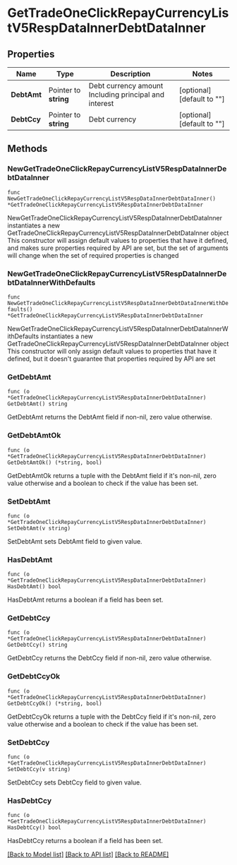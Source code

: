 # GetTradeOneClickRepayCurrencyListV5RespDataInnerDebtDataInner

## Properties

Name | Type | Description | Notes
------------ | ------------- | ------------- | -------------
**DebtAmt** | Pointer to **string** | Debt currency amount   Including principal and interest | [optional] [default to ""]
**DebtCcy** | Pointer to **string** | Debt currency | [optional] [default to ""]

## Methods

### NewGetTradeOneClickRepayCurrencyListV5RespDataInnerDebtDataInner

`func NewGetTradeOneClickRepayCurrencyListV5RespDataInnerDebtDataInner() *GetTradeOneClickRepayCurrencyListV5RespDataInnerDebtDataInner`

NewGetTradeOneClickRepayCurrencyListV5RespDataInnerDebtDataInner instantiates a new GetTradeOneClickRepayCurrencyListV5RespDataInnerDebtDataInner object
This constructor will assign default values to properties that have it defined,
and makes sure properties required by API are set, but the set of arguments
will change when the set of required properties is changed

### NewGetTradeOneClickRepayCurrencyListV5RespDataInnerDebtDataInnerWithDefaults

`func NewGetTradeOneClickRepayCurrencyListV5RespDataInnerDebtDataInnerWithDefaults() *GetTradeOneClickRepayCurrencyListV5RespDataInnerDebtDataInner`

NewGetTradeOneClickRepayCurrencyListV5RespDataInnerDebtDataInnerWithDefaults instantiates a new GetTradeOneClickRepayCurrencyListV5RespDataInnerDebtDataInner object
This constructor will only assign default values to properties that have it defined,
but it doesn't guarantee that properties required by API are set

### GetDebtAmt

`func (o *GetTradeOneClickRepayCurrencyListV5RespDataInnerDebtDataInner) GetDebtAmt() string`

GetDebtAmt returns the DebtAmt field if non-nil, zero value otherwise.

### GetDebtAmtOk

`func (o *GetTradeOneClickRepayCurrencyListV5RespDataInnerDebtDataInner) GetDebtAmtOk() (*string, bool)`

GetDebtAmtOk returns a tuple with the DebtAmt field if it's non-nil, zero value otherwise
and a boolean to check if the value has been set.

### SetDebtAmt

`func (o *GetTradeOneClickRepayCurrencyListV5RespDataInnerDebtDataInner) SetDebtAmt(v string)`

SetDebtAmt sets DebtAmt field to given value.

### HasDebtAmt

`func (o *GetTradeOneClickRepayCurrencyListV5RespDataInnerDebtDataInner) HasDebtAmt() bool`

HasDebtAmt returns a boolean if a field has been set.

### GetDebtCcy

`func (o *GetTradeOneClickRepayCurrencyListV5RespDataInnerDebtDataInner) GetDebtCcy() string`

GetDebtCcy returns the DebtCcy field if non-nil, zero value otherwise.

### GetDebtCcyOk

`func (o *GetTradeOneClickRepayCurrencyListV5RespDataInnerDebtDataInner) GetDebtCcyOk() (*string, bool)`

GetDebtCcyOk returns a tuple with the DebtCcy field if it's non-nil, zero value otherwise
and a boolean to check if the value has been set.

### SetDebtCcy

`func (o *GetTradeOneClickRepayCurrencyListV5RespDataInnerDebtDataInner) SetDebtCcy(v string)`

SetDebtCcy sets DebtCcy field to given value.

### HasDebtCcy

`func (o *GetTradeOneClickRepayCurrencyListV5RespDataInnerDebtDataInner) HasDebtCcy() bool`

HasDebtCcy returns a boolean if a field has been set.


[[Back to Model list]](../README.md#documentation-for-models) [[Back to API list]](../README.md#documentation-for-api-endpoints) [[Back to README]](../README.md)


